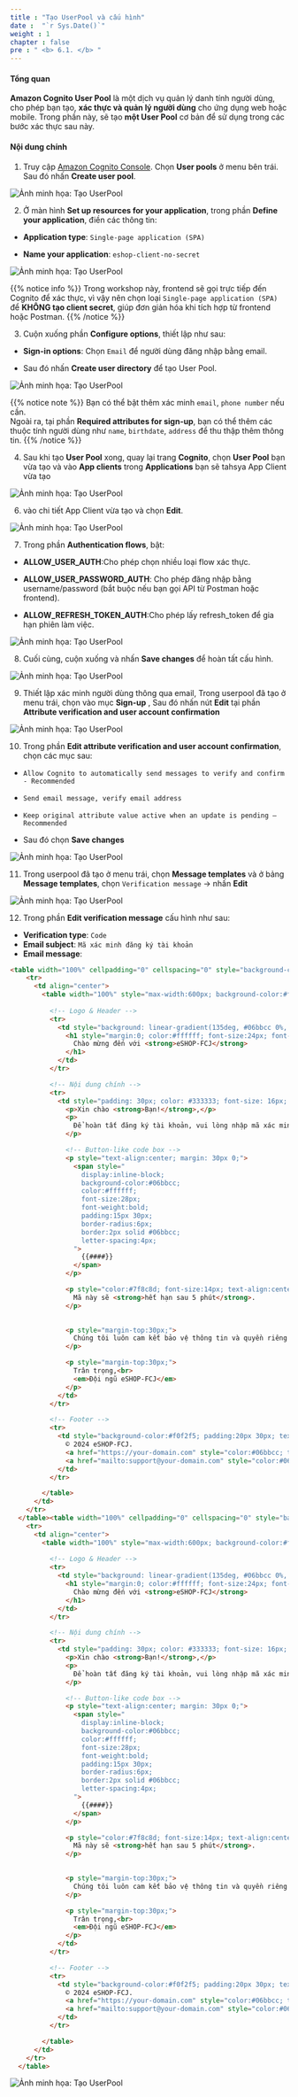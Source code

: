 ```yaml
---
title : "Tạo UserPool và cấu hình"
date :  "`r Sys.Date()`" 
weight : 1
chapter : false
pre : " <b> 6.1. </b> "
---
```


#### Tổng quan

**Amazon Cognito User Pool** là một dịch vụ quản lý danh tính người dùng, cho phép bạn tạo, **xác thực và quản lý người dùng** cho ứng dụng web hoặc mobile. Trong phần này, sẽ tạo **một User Pool** cơ bản để sử dụng trong các bước xác thực sau này.

#### Nội dung chính


1. Truy cập [Amazon Cognito Console](https://console.aws.amazon.com/cognito/home). Chọn **User pools** ở menu bên trái. Sau đó nhấn **Create user pool**.

![Ảnh minh họa: Tạo UserPool](/images/6-setup-cognito-userpool/6.1-create-user-pool-and-setting/01.png)

2. Ở màn hình **Set up resources for your application**, trong phần **Define your application**, điền các thông tin:

- **Application type**: `Single-page application (SPA)`

- **Name your application**: `eshop-client-no-secret`

![Ảnh minh họa: Tạo UserPool](/images/6-setup-cognito-userpool/6.1-create-user-pool-and-setting/02.png)

{{% notice info %}}
Trong workshop này, frontend sẽ gọi trực tiếp đến Cognito để xác thực, vì vậy nên chọn loại `Single-page application (SPA)` để **KHÔNG tạo client secret**, giúp đơn giản hóa khi tích hợp từ frontend hoặc Postman.
{{% /notice %}}


3. Cuộn xuống phần **Configure options**, thiết lập như sau:

- **Sign-in options**: Chọn `Email` để người dùng đăng nhập bằng email.

- Sau đó nhấn **Create user directory** để tạo User Pool.

![Ảnh minh họa: Tạo UserPool](/images/6-setup-cognito-userpool/6.1-create-user-pool-and-setting/03.png)

{{% notice note %}}
Bạn có thể bật thêm xác minh `email`, `phone number` nếu cần.  
Ngoài ra, tại phần **Required attributes for sign-up**, bạn có thể thêm các thuộc tính người dùng như `name`, `birthdate`, `address` để thu thập thêm thông tin.
{{% /notice %}}

4. Sau khi tạo **User Pool** xong, quay lại trang **Cognito**, chọn **User Pool** bạn vừa tạo và vào **App clients** trong **Applications** bạn sẽ tahsya App Client vừa tạo 

![Ảnh minh họa: Tạo UserPool](/images/6-setup-cognito-userpool/6.1-create-user-pool-and-setting/04.png)

6. vào chi tiết App Client vừa tạo và chọn **Edit**.

![Ảnh minh họa: Tạo UserPool](/images/6-setup-cognito-userpool/6.1-create-user-pool-and-setting/05.png)

7. Trong phần **Authentication flows**, bật:

- **ALLOW_USER_AUTH**:Cho phép chọn nhiều loại flow xác thực.

- **ALLOW_USER_PASSWORD_AUTH**: Cho phép đăng nhập bằng username/password (bắt buộc nếu bạn gọi API từ Postman hoặc frontend).

- **ALLOW_REFRESH_TOKEN_AUTH**:Cho phép lấy refresh_token để gia hạn phiên làm việc.

![Ảnh minh họa: Tạo UserPool](/images/6-setup-cognito-userpool/6.1-create-user-pool-and-setting/06.png)

8. Cuối cùng, cuộn xuống và nhấn **Save changes** để hoàn tất cấu hình.

![Ảnh minh họa: Tạo UserPool](/images/6-setup-cognito-userpool/6.1-create-user-pool-and-setting/07.png)

9. Thiết lập xác minh người dùng thông qua email, Trong userpool đã tạo ở menu trái, chọn vào mục **Sign-up** , Sau đó nhấn nút **Edit** tại phần **Attribute verification and user account confirmation**

![Ảnh minh họa: Tạo UserPool](/images/6-setup-cognito-userpool/6.1-create-user-pool-and-setting/08.png)

10. Trong phần **Edit attribute verification and user account confirmation**, chọn các mục sau:

- `Allow Cognito to automatically send messages to verify and confirm - Recommended`

- `Send email message, verify email address`

- `Keep original attribute value active when an update is pending – Recommended`

- Sau đó chọn **Save changes**

![Ảnh minh họa: Tạo UserPool](/images/6-setup-cognito-userpool/6.1-create-user-pool-and-setting/09.png)


11. Trong userpool đã tạo ở menu trái, chọn **Message templates** và ở bảng **Message templates**, chọn `Verification message` → nhấn **Edit**

![Ảnh minh họa: Tạo UserPool](/images/6-setup-cognito-userpool/6.1-create-user-pool-and-setting/10.png)

12. Trong phần **Edit verification message** cấu hình như sau:

- **Verification type**: `Code`
- **Email subject**: `Mã xác minh đăng ký tài khoản`
- **Email message**:
```html
<table width="100%" cellpadding="0" cellspacing="0" style="background-color: #f0f2f5; padding: 40px 0;">
    <tr>
      <td align="center">
        <table width="100%" style="max-width:600px; background-color:#ffffff; border-radius:8px; overflow:hidden; font-family:Arial,sans-serif; box-shadow:0 4px 12px rgba(0,0,0,0.1);">
          
          <!-- Logo & Header -->
          <tr>
            <td style="background: linear-gradient(135deg, #06bbcc 0%, #2E86C1 100%); padding: 30px; text-align:center;">
              <h1 style="margin:0; color:#ffffff; font-size:24px; font-weight:normal;">
                Chào mừng đến với <strong>eSHOP-FCJ</strong>
              </h1>
            </td>
          </tr>

          <!-- Nội dung chính -->
          <tr>
            <td style="padding: 30px; color: #333333; font-size: 16px; line-height:1.6;">
              <p>Xin chào <strong>Bạn!</strong>,</p>
              <p>
                Để hoàn tất đăng ký tài khoản, vui lòng nhập mã xác minh bên dưới:
              </p>

              <!-- Button-like code box -->
              <p style="text-align:center; margin: 30px 0;">
                <span style="
                  display:inline-block;
                  background-color:#06bbcc;
                  color:#ffffff;
                  font-size:28px;
                  font-weight:bold;
                  padding:15px 30px;
                  border-radius:6px;
                  border:2px solid #06bbcc;
                  letter-spacing:4px;
                ">
                  {{####}}
                </span>
              </p>

              <p style="color:#7f8c8d; font-size:14px; text-align:center;">
                Mã này sẽ <strong>hết hạn sau 5 phút</strong>.
              </p>

           
              <p style="margin-top:30px;">
                Chúng tôi luôn cam kết bảo vệ thông tin và quyền riêng tư của bạn.
              </p>

              <p style="margin-top:30px;">
                Trân trọng,<br>
                <em>Đội ngũ eSHOP-FCJ</em>
              </p>
            </td>
          </tr>

          <!-- Footer -->
          <tr>
            <td style="background-color:#f0f2f5; padding:20px 30px; text-align:center; font-size:12px; color:#95a5a6;">
              © 2024 eSHOP-FCJ.  
              <a href="https://your-domain.com" style="color:#06bbcc; text-decoration:none;">Visit our site</a> |
              <a href="mailto:support@your-domain.com" style="color:#06bbcc; text-decoration:none;">support@eshopfcj.com</a>
            </td>
          </tr>

        </table>
      </td>
    </tr>
  </table><table width="100%" cellpadding="0" cellspacing="0" style="background-color: #f0f2f5; padding: 40px 0;">
    <tr>
      <td align="center">
        <table width="100%" style="max-width:600px; background-color:#ffffff; border-radius:8px; overflow:hidden; font-family:Arial,sans-serif; box-shadow:0 4px 12px rgba(0,0,0,0.1);">
          
          <!-- Logo & Header -->
          <tr>
            <td style="background: linear-gradient(135deg, #06bbcc 0%, #2E86C1 100%); padding: 30px; text-align:center;">
              <h1 style="margin:0; color:#ffffff; font-size:24px; font-weight:normal;">
                Chào mừng đến với <strong>eSHOP-FCJ</strong>
              </h1>
            </td>
          </tr>

          <!-- Nội dung chính -->
          <tr>
            <td style="padding: 30px; color: #333333; font-size: 16px; line-height:1.6;">
              <p>Xin chào <strong>Bạn!</strong>,</p>
              <p>
                Để hoàn tất đăng ký tài khoản, vui lòng nhập mã xác minh bên dưới:
              </p>

              <!-- Button-like code box -->
              <p style="text-align:center; margin: 30px 0;">
                <span style="
                  display:inline-block;
                  background-color:#06bbcc;
                  color:#ffffff;
                  font-size:28px;
                  font-weight:bold;
                  padding:15px 30px;
                  border-radius:6px;
                  border:2px solid #06bbcc;
                  letter-spacing:4px;
                ">
                  {{####}}
                </span>
              </p>

              <p style="color:#7f8c8d; font-size:14px; text-align:center;">
                Mã này sẽ <strong>hết hạn sau 5 phút</strong>.
              </p>

           
              <p style="margin-top:30px;">
                Chúng tôi luôn cam kết bảo vệ thông tin và quyền riêng tư của bạn.
              </p>

              <p style="margin-top:30px;">
                Trân trọng,<br>
                <em>Đội ngũ eSHOP-FCJ</em>
              </p>
            </td>
          </tr>

          <!-- Footer -->
          <tr>
            <td style="background-color:#f0f2f5; padding:20px 30px; text-align:center; font-size:12px; color:#95a5a6;">
              © 2024 eSHOP-FCJ.  
              <a href="https://your-domain.com" style="color:#06bbcc; text-decoration:none;">Visit our site</a> |
              <a href="mailto:support@your-domain.com" style="color:#06bbcc; text-decoration:none;">support@eshopfcj.com</a>
            </td>
          </tr>

        </table>
      </td>
    </tr>
  </table>
```

![Ảnh minh họa: Tạo UserPool](/images/6-setup-cognito-userpool/6.1-create-user-pool-and-setting/11.png)